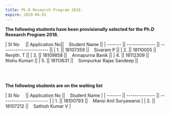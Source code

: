 ```yaml
---
title: Ph.D Research Program 2018.
expire: 2020-06-01
---
```


<b>
The following students have been provisionally selected for the Ph.D Research Program 2018.
</b>


| SI No &nbsp;&nbsp;&nbsp;   || Application No||&nbsp;&nbsp;&nbsp; Student Name           ||
| ------- || -------------- || ----------------------- ||
| 1.      || 18107359       ||&nbsp;&nbsp;&nbsp; Sivaram P               ||
| 2.      || 18110005       ||&nbsp;&nbsp;&nbsp; Renjith. T              ||
| 3.      || 18109858       ||&nbsp;&nbsp;&nbsp; Annapurna Banik         ||
| 4.      || 18112309       ||&nbsp;&nbsp;&nbsp; Nishu Kumari            ||
| 5.      || 18113631       ||&nbsp;&nbsp;&nbsp; Sompurkar Rajas Sandeep ||


<br><br>


<b>
The following students are on the waiting list
</b>


| SI No &nbsp;&nbsp;&nbsp;  || Application No ||&nbsp;&nbsp;&nbsp; Student Name            |
| ------- || -------------- || ----------------------- |
| 1.      || 18100793       ||&nbsp;&nbsp;&nbsp; Mansi Anil Suryawansi   |
| 2.      || 18107212       ||&nbsp;&nbsp;&nbsp; Sathish Kumar V         |
